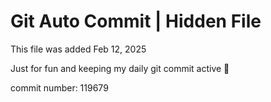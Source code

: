 # Git Auto Commit | Hidden File

This file was added Feb 12, 2025

Just for fun and keeping my daily git commit active 🤪

commit number: 119679
